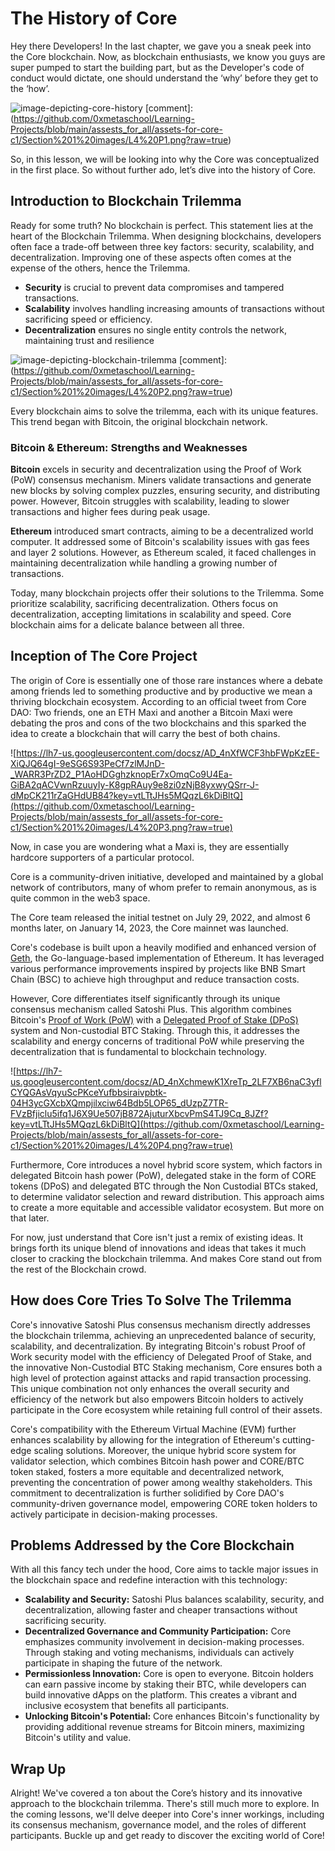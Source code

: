 # The History of Core

Hey there Developers! In the last chapter, we gave you a sneak peek into the Core blockchain. Now, as blockchain enthusiasts, we know you guys are super pumped to start the building part, but as the Developer's code of conduct would dictate, one should understand the ‘why’ before they get to the ‘how’.

![image-depicting-core-history](https://lh7-us.googleusercontent.com/docsz/AD_4nXcQV3wiVVkmG81fmn8Hqb3Vqpj0T3aODwi4FUMk4P__IZsHCPNHcCvGOF4siuCiJdxaTmBr5upDX24SDt9Z1aE75MciL_kk4P8TyKpnTfPjPZedn4f4_FZwm2mfCMQk213fzD1J6cLbjLfI6ty27ReUC15J?key=vtLTtJHs5MQqzL6kDiBltQ)
[comment]: (https://github.com/0xmetaschool/Learning-Projects/blob/main/assests_for_all/assets-for-core-c1/Section%201%20images/L4%20P1.png?raw=true)

So, in this lesson, we will be looking into why the Core was conceptualized in the first place. So without further ado, let’s dive into the history of Core.

## Introduction to Blockchain Trilemma

Ready for some truth? No blockchain is perfect. This statement lies at the heart of the Blockchain Trilemma. When designing blockchains, developers often face a trade-off between three key factors: security, scalability, and decentralization. Improving one of these aspects often comes at the expense of the others, hence the Trilemma.

- **Security** is crucial to prevent data compromises and tampered transactions.
- **Scalability** involves handling increasing amounts of transactions without sacrificing speed or efficiency.
- **Decentralization** ensures no single entity controls the network, maintaining trust and resilience

![image-depicting-blockchain-trilemma](https://lh7-us.googleusercontent.com/docsz/AD_4nXcUSkSXrmEMCn7m9p_pJoyQ66mH1N6IAO19vRKNhk3CtTmnP_iCgmZ0-avJ0aADsIKV8qSX7O8FnIwfe-qultUoaluoWJUEJ1F2ivklNAWZ5DuZBS1-ymK8EEFem_mos5LkMgQW-qZXrJLn4Dr4j5dqHo0?key=vtLTtJHs5MQqzL6kDiBltQ)
[comment]: (https://github.com/0xmetaschool/Learning-Projects/blob/main/assests_for_all/assets-for-core-c1/Section%201%20images/L4%20P2.png?raw=true)

Every blockchain aims to solve the trilemma, each with its unique features. This trend began with Bitcoin, the original blockchain network.

### Bitcoin & Ethereum: Strengths and Weaknesses

**Bitcoin** excels in security and decentralization using the Proof of Work (PoW) consensus mechanism. Miners validate transactions and generate new blocks by solving complex puzzles, ensuring security, and distributing power. However, Bitcoin struggles with scalability, leading to slower transactions and higher fees during peak usage.

**Ethereum** introduced smart contracts, aiming to be a decentralized world computer. It addressed some of Bitcoin's scalability issues with gas fees and layer 2 solutions. However, as Ethereum scaled, it faced challenges in maintaining decentralization while handling a growing number of transactions.

Today, many blockchain projects offer their solutions to the Trilemma. Some prioritize scalability, sacrificing decentralization. Others focus on decentralization, accepting limitations in scalability and speed. Core blockchain aims for a delicate balance between all three.

## Inception of The Core Project

The origin of Core is essentially one of those rare instances where a debate among friends led to something productive and by productive we mean a thriving blockchain ecosystem. According to an official tweet from Core DAO: Two friends, one an ETH Maxi and another a Bitcoin Maxi were debating the pros and cons of the two blockchains and this sparked the idea to create a blockchain that will carry the best of both chains.

![https://lh7-us.googleusercontent.com/docsz/AD_4nXfWCF3hbFWpKzEE-XiQJQ64gI-9eSG6S93PeCf7zlMJnD-_WARR3PrZD2_P1AoHDGghzknopEr7xOmqCo9U4Ea-GiBA2qACVwnRzuuyIy-K8gpRAuy9e8zi0zNjB8yxwyQSrr-J-dMpCK211rZaGHdUB84?key=vtLTtJHs5MQqzL6kDiBltQ](https://github.com/0xmetaschool/Learning-Projects/blob/main/assests_for_all/assets-for-core-c1/Section%201%20images/L4%20P3.png?raw=true)

Now, in case you are wondering what a Maxi is, they are essentially hardcore supporters of a particular protocol.

Core is a community-driven initiative, developed and maintained by a global network of contributors, many of whom prefer to remain anonymous, as is quite common in the web3 space.

The Core team released the initial testnet on July 29, 2022, and almost 6 months later, on January 14, 2023, the Core mainnet was launched.

Core's codebase is built upon a heavily modified and enhanced version of [Geth](https://geth.ethereum.org/), the Go-language-based implementation of Ethereum. It has leveraged various performance improvements inspired by projects like BNB Smart Chain (BSC) to achieve high throughput and reduce transaction costs.

However, Core differentiates itself significantly through its unique consensus mechanism called Satoshi Plus. This algorithm combines Bitcoin's [Proof of Work (PoW)](https://ethereum.org/en/developers/docs/consensus-mechanisms/pow/) with a [Delegated Proof of Stake (DPoS)](https://en.bitcoin.it/wiki/Delegated_proof_of_stake) system and Non-custodial BTC Staking. Through this, it addresses the scalability and energy concerns of traditional PoW while preserving the decentralization that is fundamental to blockchain technology.

![https://lh7-us.googleusercontent.com/docsz/AD_4nXchmewK1XreTp_2LF7XB6naC3yflCYQGAsVqyuScPKceYufbbsiraivpbtk-04H3ycGXcbXQmpjilxciw64Bdb5LOP65_dUzpZ7TR-FVzBfjiclu5ifq1J6X9Ue507jB872AjuturXbcvPmS4TJ9Cq_8JZf?key=vtLTtJHs5MQqzL6kDiBltQ](https://github.com/0xmetaschool/Learning-Projects/blob/main/assests_for_all/assets-for-core-c1/Section%201%20images/L4%20P4.png?raw=true)

Furthermore, Core introduces a novel hybrid score system, which factors in delegated Bitcoin hash power (PoW), delegated stake in the form of CORE tokens (DPoS) and delegated BTC through the Non Custodial BTCs staked, to determine validator selection and reward distribution. This approach aims to create a more equitable and accessible validator ecosystem. But more on that later.

For now, just understand that Core isn't just a remix of existing ideas. It brings forth its unique blend of innovations and ideas that takes it much closer to cracking the blockchain trilemma. And makes Core stand out from the rest of the Blockchain crowd.

## How does Core Tries To Solve The Trilemma

Core's innovative Satoshi Plus consensus mechanism directly addresses the blockchain trilemma, achieving an unprecedented balance of security, scalability, and decentralization. By integrating Bitcoin's robust Proof of Work security model with the efficiency of Delegated Proof of Stake, and the innovative Non-Custodial BTC Staking mechanism, Core ensures both a high level of protection against attacks and rapid transaction processing. This unique combination not only enhances the overall security and efficiency of the network but also empowers Bitcoin holders to actively participate in the Core ecosystem while retaining full control of their assets.

Core's compatibility with the Ethereum Virtual Machine (EVM) further enhances scalability by allowing for the integration of Ethereum's cutting-edge scaling solutions. Moreover, the unique hybrid score system for validator selection, which combines Bitcoin hash power and CORE/BTC token staked, fosters a more equitable and decentralized network, preventing the concentration of power among wealthy stakeholders. This commitment to decentralization is further solidified by Core DAO's community-driven governance model, empowering CORE token holders to actively participate in decision-making processes.

## Problems Addressed by the Core Blockchain

With all this fancy tech under the hood, Core aims to tackle major issues in the blockchain space and redefine interaction with this technology:

- **Scalability and Security:** Satoshi Plus balances scalability, security, and decentralization, allowing faster and cheaper transactions without sacrificing security.
- **Decentralized Governance and Community Participation:** Core emphasizes community involvement in decision-making processes. Through staking and voting mechanisms, individuals can actively participate in shaping the future of the network.
- **Permissionless Innovation:** Core is open to everyone. Bitcoin holders can earn passive income by staking their BTC, while developers can build innovative dApps on the platform. This creates a vibrant and inclusive ecosystem that benefits all participants.
- **Unlocking Bitcoin's Potential:** Core enhances Bitcoin's functionality by providing additional revenue streams for Bitcoin miners, maximizing Bitcoin's utility and value.

## **Wrap Up**

Alright! We've covered a ton about the Core’s history and its innovative approach to the blockchain trilemma. There's still much more to explore. In the coming lessons, we'll delve deeper into Core's inner workings, including its consensus mechanism, governance model, and the roles of different participants. Buckle up and get ready to discover the exciting world of Core!
